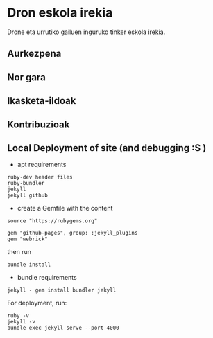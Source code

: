 # Dron eskola irekia
Drone eta urrutiko gailuen inguruko tinker eskola irekia.

## Aurkezpena

## Nor gara

## Ikasketa-ildoak

## Kontribuzioak

## Local Deployment of site (and debugging :S )

- apt requirements

```
ruby-dev header files
ruby-bundler
jekyll
jekyll github
```

- create a Gemfile with the content

```
source "https://rubygems.org"

gem "github-pages", group: :jekyll_plugins
gem "webrick"
```

then run

```
bundle install
```

- bundle requirements

```
jekyll - gem install bundler jekyll
```

For deployment, run:

```
ruby -v
jekyll -v
bundle exec jekyll serve --port 4000
```
